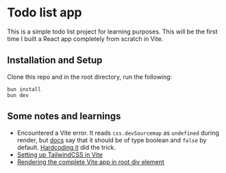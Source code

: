 # Todo list app

This is a simple todo list project for learning purposes. This will be the first time I built a React app completely from scratch in Vite.

## Installation and Setup

Clone this repo and in the root directory, run the following:

```
bun install
bun dev
```

## Some notes and learnings
- Encountered a Vite error. It reads `css.devSourcemap` as `undefined` during render, but [docs](https://vite.dev/config/shared-options.html#css-devsourcemap) say that it should be of type boolean and `false` by default. [Hardcoding it](https://github.com/datasalaryman/projects/commit/88ae9ae9b14dd58c81833561d03c187621cabf51) did the trick.
- [Setting up TailwindCSS in Vite](https://tailwindcss.com/docs/installation/using-vite)
- [Rendering the complete Vite app in root div element](https://react.dev/reference/react-dom/client/createRoot#rendering-an-app-fully-built-with-react)


